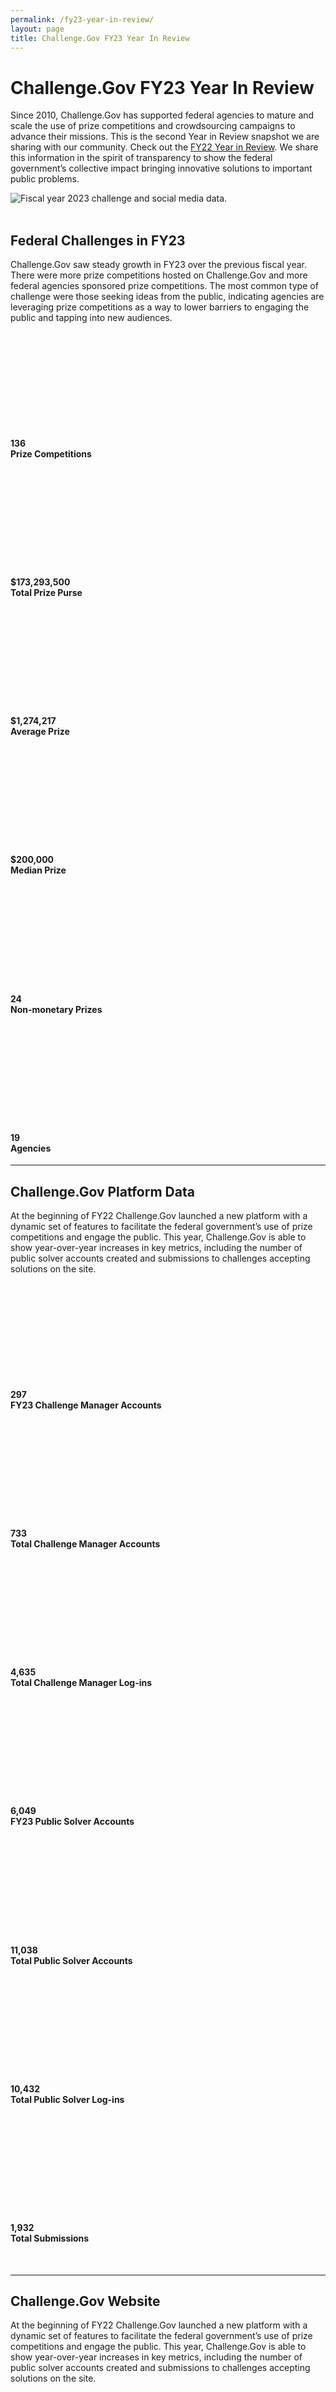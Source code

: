 ```yaml
---
permalink: /fy23-year-in-review/
layout: page
title: Challenge.Gov FY23 Year In Review
---
```

<h1 class="text-center mb-6 font-weight-bold">Challenge.Gov FY23 Year In Review</h1>
<div class="row">
<div width="80%">
  <p>Since 2010, Challenge.Gov has supported federal agencies to mature and scale the use of prize competitions and crowdsourcing campaigns to advance their missions. This is the second Year in Review snapshot we are sharing with our community. Check out the <a href="{{ site.baseurl }}/fy22-year-in-review/">FY22 Year in Review</a>. We share this information in the spirit of transparency to show the federal government’s collective impact bringing innovative solutions to important public problems. </p>
  <img src="{{ site.baseurl }}/assets/images/fy23-banner2.png" alt="Fiscal year 2023 challenge and social media data."><br>
  <br>
  <h2>Federal Challenges in FY23</h2>
  <p> Challenge.Gov saw steady growth in FY23 over the previous fiscal year. There were more prize competitions hosted on Challenge.Gov and more federal agencies sponsored prize competitions. The most common type of challenge were those seeking ideas from the public, indicating agencies are leveraging prize competitions as a way to lower barriers to engaging the public and tapping into new audiences. </p>
</div>
<div class="usr-guide-wrap-main">
<div class="grid-row grid-gap mt-1">
  <div class="tablet:grid-col-6">
    <div class="usa-card">
      <div class="usa-card__body text-center">
        <svg class="usa-icon" aria-hidden="true" focusable="false" role="img">
          <svg aria-labelledby="explore-active-challenges" role="img">
            <use xlink:href="{{ site.baseurl }}/assets/uswds/img/sprite.svg#emoji_events"></use>
          </svg>
        </svg>
        <h4 class="usa-card__heading text-center user-guide-title"><b>136</b><br>
          Prize Competitions</h4>
      </div>
    </div>
  </div>
  <div class="tablet:grid-col-6">
    <div class="usa-card">
      <div class="usa-card__body text-center">
        <svg class="usa-icon" aria-hidden="true" focusable="false" role="img">
          <svg aria-labelledby="view-archived-challenges" role="img">
            <use xlink:href="{{ site.baseurl }}/assets/uswds/img/sprite.svg#attach_money"></use>
          </svg>
        </svg>
        <h4 class="usa-card__heading text-center"><b>$173,293,500</b><br>
          Total Prize Purse </h4>
      </div>
    </div>
  </div>
  <div class="tablet:grid-col-6">
    <div class="usa-card">
      <div class="usa-card__body text-center">
        <svg class="usa-icon" aria-hidden="true" focusable="false" role="img">
          <svg aria-labelledby="search-for-challenges" role="img">
            <title id="search-for-challenges">ChallengeGov user guide search for challenges</title>
            <use xlink:href="{{ site.baseurl }}/assets/uswds/img/sprite.svg#attach_money"></use>
          </svg>
        </svg>
        <h4 class="usa-card__heading text-center"><b>$1,274,217</b><br>
          Average Prize </h4>
      </div>
    </div>
  </div>
  <div class="tablet:grid-col-6">
    <div class="usa-card">
      <div class="usa-card__body text-center">
        <svg class="usa-icon" aria-hidden="true" focusable="false" role="img">
          <svg aria-labelledby="search-for-challenges" role="img">
            <title id="search-for-challenges">ChallengeGov user guide search for challenges</title>
            <use xlink:href="{{ site.baseurl }}/assets/uswds/img/sprite.svg#attach_money"></use>
          </svg>
        </svg>
        <h4 class="usa-card__heading text-center"><b>$200,000</b><br>
          Median Prize </h4>
      </div>
    </div>
  </div>
  <div class="tablet:grid-col-6">
    <div class="usa-card">
      <div class="usa-card__body text-center">
        <svg class="usa-icon" aria-hidden="true" focusable="false" role="img">
          <svg aria-labelledby="search-for-challenges" role="img">
            <title id="search-for-challenges">ChallengeGov user guide search for challenges</title>
            <use xlink:href="{{ site.baseurl }}/assets/uswds/img/sprite.svg#star"></use>
          </svg>
        </svg>
        <h4 class="usa-card__heading text-center"><b>24</b><br>
          Non-monetary Prizes </h4>
      </div>
    </div>
  </div>
  <div class="tablet:grid-col-6">
    <div class="usa-card">
      <div class="usa-card__body text-center">
        <svg class="usa-icon" aria-hidden="true" focusable="false" role="img">
          <svg aria-labelledby="search-for-challenges" role="img">
            <title id="search-for-challenges">ChallengeGov user guide search for challenges</title>
            <use xlink:href="{{ site.baseurl }}/assets/uswds/img/sprite.svg#list"></use>
          </svg>
        </svg>
        <h4 class="usa-card__heading text-center"><b>19</b><br>
          Agencies </h4>
      </div>
    </div>
  </div>
</div>
<hr>
<h2>Challenge.Gov Platform Data</h2>
<p>At the beginning of FY22 Challenge.Gov launched a new platform with a dynamic set of features to facilitate the federal government’s use of prize competitions and engage the public. This year, Challenge.Gov is able to show year-over-year increases in key metrics, including the number of public solver accounts created and submissions to challenges accepting solutions on the site. </p>
<div class="grid-row grid-gap mt-1">
<div class="tablet:grid-col-6">
  <div class="usa-card">
    <div class="usa-card__body text-center">
      <svg class="usa-icon" aria-hidden="true" focusable="false" role="img">
        <svg aria-labelledby="follow-challenges" role="img">
          <title id="follow-challenges">ChallengeGov user guide follow challenges</title>
          <use xlink:href="{{ site.baseurl }}/assets/uswds/img/sprite.svg#people"></use>
        </svg>
      </svg>
      <h4 class="usa-card__heading text-center"><b>297</b><br>
        FY23 Challenge Manager Accounts </h4>
    </div>
  </div>
</div>
<div class="tablet:grid-col-6">
  <div class="usa-card">
    <div class="usa-card__body text-center">
      <svg class="usa-icon" aria-hidden="true" focusable="false" role="img">
        <svg aria-labelledby="save-challenges" role="img">
          <title id="save-challenges">ChallengeGov user guide save challenges</title>
          <use xlink:href="{{ site.baseurl }}/assets/uswds/img/sprite.svg#people"></use>
        </svg>
      </svg>
      <h4 class="usa-card__heading text-center"><b>733</b><br>
        Total Challenge Manager Accounts </h4>
    </div>
  </div>
</div>
<div class="tablet:grid-col-6">
  <div class="usa-card">
    <div class="usa-card__body text-center">
      <svg class="usa-icon" aria-hidden="true" focusable="false" role="img">
        <svg aria-labelledby="share-challenges" role="img">
          <title id="share-challenges">ChallengeGov user guide share challenges</title>
          <use xlink:href="{{ site.baseurl }}/assets/uswds/img/sprite.svg#login"></use>
        </svg>
      </svg>
      <h4 class="usa-card__heading text-center"><b>4,635</b><br>
        Total Challenge Manager Log-ins </h4>
    </div>
  </div>
</div>
<div class="tablet:grid-col-6">
  <div class="usa-card">
    <div class="usa-card__body text-center">
      <svg class="usa-icon" aria-hidden="true" focusable="false" role="img">
        <svg aria-labelledby="print-challenges" role="img">
          <title id="print-challenges">ChallengeGov user guide print challenges</title>
          <use xlink:href="{{ site.baseurl }}/assets/uswds/img/sprite.svg#account_box"></use>
        </svg>
      </svg>
      <h4 class="usa-card__heading text-center"><b>6,049</b><br>
        FY23 Public Solver Accounts </h4>
    </div>
  </div>
</div>
<div class="tablet:grid-col-6">
  <div class="usa-card">
    <div class="usa-card__body text-center">
      <svg class="usa-icon" aria-hidden="true" focusable="false" role="img">
        <svg aria-labelledby="contact-team" role="img">
          <title id="contact-team">ChallengeGov user guide contact team</title>
          <use xlink:href="{{ site.baseurl }}/assets/uswds/img/sprite.svg#account_box"></use>
        </svg>
      </svg>
      <h4 class="usa-card__heading text-center"><b>11,038</b><br>
        Total Public Solver Accounts </h4>
    </div>
  </div>
</div>
<div class="tablet:grid-col-6">
  <div class="usa-card">
    <div class="usa-card__body text-center">
      <svg class="usa-icon" aria-hidden="true" focusable="false" role="img">
        <svg aria-labelledby="submit-to-a-challenge" role="img">
          <title id="submit-to-a-challenge">ChallengeGov user guide submit to a challenge</title>
          <use xlink:href="{{ site.baseurl }}/assets/uswds/img/sprite.svg#login"></use>
        </svg>
      </svg>
      <h4 class="usa-card__heading text-center"><b>10,432</b><br>
        Total Public Solver Log-ins </h4>
    </div>
  </div>
</div>
<div class="tablet:grid-col-6">
  <div class="usa-card">
    <div class="usa-card__body text-center">
      <svg class="usa-icon" aria-hidden="true" focusable="false" role="img">
        <svg aria-labelledby="submit-to-a-challenge" role="img">
          <title id="submit-to-a-challenge">ChallengeGov user guide submit to a challenge</title>
          <use xlink:href="{{ site.baseurl }}/assets/uswds/img/sprite.svg#keyboard"></use>
        </svg>
      </svg>
      <h4 class="usa-card__heading text-center"><b>1,932</b><br>
        Total Submissions </h4>
    </div>
  </div>
</div></div><br>
<hr>
<h2>Challenge.Gov Website</h2>
<p>At the beginning of FY22 Challenge.Gov launched a new platform with a dynamic set of features to facilitate the federal government’s use of prize competitions and engage the public. This year, Challenge.Gov is able to show year-over-year increases in key metrics, including the number of public solver accounts created and submissions to challenges accepting solutions on the site. </p>
<div class="grid-row grid-gap mt-1">
<div class="tablet:grid-col-6">
  <div class="usa-card">
    <div class="usa-card__body text-center">
      <svg class="usa-icon" aria-hidden="true" focusable="false" role="img">
        <svg aria-labelledby="follow-challenges" role="img">
          <title id="follow-challenges">ChallengeGov user guide follow challenges</title>
          <use xlink:href="{{ site.baseurl }}/assets/uswds/img/sprite.svg#visibility"></use>
        </svg>
      </svg>
      <h4 class="usa-card__heading text-center"><b>366,608
</b><br>
        Total sessions
</h4>
    </div>
  </div>
</div>
<div class="tablet:grid-col-6">
  <div class="usa-card">
    <div class="usa-card__body text-center">
      <svg class="usa-icon" aria-hidden="true" focusable="false" role="img">
        <svg aria-labelledby="save-challenges" role="img">
          <title id="save-challenges">ChallengeGov user guide save challenges</title>
          <use xlink:href="{{ site.baseurl }}/assets/uswds/img/sprite.svg#groups"></use>
        </svg>
      </svg>
      <h4 class="usa-card__heading text-center"><b>232,254
</b><br>
       Total users
</h4>
    </div>
  </div>
</div>
<div class="tablet:grid-col-6">
  <div class="usa-card">
    <div class="usa-card__body text-center">
      <svg class="usa-icon" aria-hidden="true" focusable="false" role="img">
        <svg aria-labelledby="share-challenges" role="img">
          <title id="share-challenges">ChallengeGov user guide share challenges</title>
          <use xlink:href="{{ site.baseurl }}/assets/uswds/img/sprite.svg#visibility"></use>
        </svg>
      </svg>
      <h4 class="usa-card__heading text-center"><b>823,087</b><br>
        Total Pageviews</h4>
    </div>
  </div>
</div>
<div class="tablet:grid-col-6">
  <div class="usa-card">
    <div class="usa-card__body text-center">
      <svg class="usa-icon" aria-hidden="true" focusable="false" role="img">
        <svg aria-labelledby="print-challenges" role="img">
          <title id="print-challenges">ChallengeGov user guide print challenges</title>
          <use xlink:href="{{ site.baseurl }}/assets/uswds/img/sprite.svg#map"></use>
        </svg>
      </svg>
      <h4 class="usa-card__heading text-center">Top 5 U.S. states/territories</h4>
      <img src="{{ site.baseurl }}/assets/images/map.png" alt="Fiscal year 2023 challenge and social media data.">
    </div>
  </div>
</div>
</div>

<br>
<hr>
<h2>Support for Federal Challenge & Prize Community</h2>
<p>At the beginning of FY22 Challenge.Gov launched a new platform with a dynamic set of features to facilitate the federal government’s use of prize competitions and engage the public. This year, Challenge.Gov is able to show year-over-year increases in key metrics, including the number of public solver accounts created and submissions to challenges accepting solutions on the site. </p>
<div class="grid-row grid-gap mt-1">
<div class="tablet:grid-col-6">
  <div class="usa-card">
    <div class="usa-card__body text-center">
      <svg class="usa-icon" aria-hidden="true" focusable="false" role="img">
        <svg aria-labelledby="follow-challenges" role="img">
          <title id="follow-challenges">ChallengeGov user guide follow challenges</title>
          <use xlink:href="{{ site.baseurl }}/assets/uswds/img/sprite.svg#visibility"></use>
        </svg>
      </svg>
      <h4 class="usa-card__heading text-center"><b>1,454
</b><br>
        Customer Service Touchpoints
</h4>
    </div>
  </div>
</div>
<div class="tablet:grid-col-6">
  <div class="usa-card">
    <div class="usa-card__body text-center">
      <svg class="usa-icon" aria-hidden="true" focusable="false" role="img">
        <svg aria-labelledby="save-challenges" role="img">
          <title id="save-challenges">ChallengeGov user guide save challenges</title>
          <use xlink:href="{{ site.baseurl }}/assets/uswds/img/sprite.svg#groups"></use>
        </svg>
      </svg>
      <h4 class="usa-card__heading text-center"><b>232,254
</b><br>
       Total users
</h4>
    </div>
  </div>
</div>
<div class="tablet:grid-col-6">
  <div class="usa-card">
    <div class="usa-card__body text-center">
      <svg class="usa-icon" aria-hidden="true" focusable="false" role="img">
        <svg aria-labelledby="share-challenges" role="img">
          <title id="share-challenges">ChallengeGov user guide share challenges</title>
          <use xlink:href="{{ site.baseurl }}/assets/uswds/img/sprite.svg#schedule"></use>
        </svg>
      </svg>
      <h4 class="usa-card__heading text-center"><b>22</b><br>
        Office Hours</h4>
    </div>
  </div>
</div>
<div class="tablet:grid-col-6">
  <div class="usa-card">
    <div class="usa-card__body text-center">
      <svg class="usa-icon" aria-hidden="true" focusable="false" role="img">
        <svg aria-labelledby="share-challenges" role="img">
          <title id="share-challenges">ChallengeGov user guide share challenges</title>
          <use xlink:href="{{ site.baseurl }}/assets/uswds/img/sprite.svg#mail"></use>
        </svg>
      </svg>
      <h4 class="usa-card__heading text-center"><b>1,195</b><br>
        Federal Newsletter Subscribers</h4>
    </div>
  </div>
</div>
<div class="tablet:grid-col-6">
  <div class="usa-card">
    <div class="usa-card__body text-center">
      <svg class="usa-icon" aria-hidden="true" focusable="false" role="img">
        <svg aria-labelledby="share-challenges" role="img">
          <title id="share-challenges">ChallengeGov user guide share challenges</title>
          <use xlink:href="{{ site.baseurl }}/assets/uswds/img/sprite.svg#campaign"></use>
        </svg>
      </svg>
      <h4 class="usa-card__heading text-center"><b>10</b><br>
        Speaking Engagements
</h4>
    </div>
  </div>
</div>
</div>
<br>
<hr>
<h2>Public Engagement</h2>
<p>Social media and content development are key avenues for engaging the public and promoting federal prize competitions. </p>
<div class="grid-row grid-gap mt-1">
<div class="tablet:grid-col-6">
  <div class="usa-card">
    <div class="usa-card__body text-center">
      <svg class="usa-icon" aria-hidden="true" focusable="false" role="img">
        <svg aria-labelledby="follow-challenges" role="img">
          <title id="follow-challenges">ChallengeGov user guide follow challenges</title>
          <use xlink:href="{{ site.baseurl }}/assets/uswds/img/sprite.svg#mail"></use>
        </svg>
      </svg>
      <h4 class="usa-card__heading text-center"><b>7,998

</b><br>
Public Newsletter Subscribers
</h4>
    </div>
  </div>
</div>

<div class="tablet:grid-col-6">
  <div class="usa-card">
    <div class="usa-card__body text-center">
      <svg class="usa-icon" aria-hidden="true" focusable="false" role="img">
        <svg aria-labelledby="share-challenges" role="img">
          <title id="share-challenges">ChallengeGov user guide share challenges</title>
          <use xlink:href="{{ site.baseurl }}/assets/uswds/img/sprite.svg#linkedin"></use>
        </svg>
      </svg>
      <h4 class="usa-card__heading text-center"><b>806</b><br>
        LinkedIn Followers
</h4>
    </div>
  </div>
</div>
<div class="tablet:grid-col-6">
  <div class="usa-card">
    <div class="usa-card__body text-center">
      <svg class="usa-icon" aria-hidden="true" focusable="false" role="img">
        <svg aria-labelledby="share-challenges" role="img">
          <title id="share-challenges">ChallengeGov user guide share challenges</title>
          <use xlink:href="{{ site.baseurl }}/assets/uswds/img/sprite.svg#twitter"></use>
        </svg>
      </svg>
      <h4 class="usa-card__heading text-center"><b>15,383
</b><br>
        Twitter Followers
</h4>
    </div>
  </div>
</div>
<div class="tablet:grid-col-6">
  <div class="usa-card">
    <div class="usa-card__body text-center">
      <svg class="usa-icon" aria-hidden="true" focusable="false" role="img">
        <svg aria-labelledby="share-challenges" role="img">
          <title id="share-challenges">ChallengeGov user guide share challenges</title>
          <use xlink:href="{{ site.baseurl }}/assets/uswds/img/sprite.svg#facebook"></use>
        </svg>
      </svg>
      <h4 class="usa-card__heading text-center"><b>4,232
</b><br>
       Facebook Followers

</h4>
    </div>
  </div>
</div>
<div class="tablet:grid-col-6">
  <div class="usa-card">
    <div class="usa-card__body text-center">
      <svg class="usa-icon" aria-hidden="true" focusable="false" role="img">
        <svg aria-labelledby="share-challenges" role="img">
          <title id="share-challenges">ChallengeGov user guide share challenges</title>
          <use xlink:href="{{ site.baseurl }}/assets/uswds/img/sprite.svg#youtube"></use>
        </svg>
      </svg>
      <h4 class="usa-card__heading text-center"><b>873
</b><br>
NEW! YouTube Views
</h4>
    </div>
  </div>
</div>

</div>
<br>
<hr>
<h2>Events Approach</h2>
<p>This year, Challenge.Gov experimented with two formats for public engagement. We held four Innovators’ Hours.</p>
<div class="grid-row grid-gap mt-1">
<div class="tablet:grid-col-6">
  <div class="usa-card">
    <div class="usa-card__body text-center">
      <svg class="usa-icon" aria-hidden="true" focusable="false" role="img">
        <svg aria-labelledby="follow-challenges" role="img">
          <title id="follow-challenges">ChallengeGov user guide follow challenges</title>
          <use xlink:href="{{ site.baseurl }}/assets/uswds/img/sprite.svg#mail"></use>
        </svg>
      </svg>
      <h4 class="usa-card__heading text-center"><b>4

</b><br>
Innovators’ Hour Events
</h4>
    </div>
  </div>
</div>

<div class="tablet:grid-col-6">
  <div class="usa-card">
    <div class="usa-card__body text-center">
      <svg class="usa-icon" aria-hidden="true" focusable="false" role="img">
        <svg aria-labelledby="share-challenges" role="img">
          <title id="share-challenges">ChallengeGov user guide share challenges</title>
          <use xlink:href="{{ site.baseurl }}/assets/uswds/img/sprite.svg#linkedin"></use>
        </svg>
      </svg>
      <h4 class="usa-card__heading text-center"><b>806</b><br>
        LinkedIn Followers
</h4>
    </div>
  </div>
</div>
<div class="tablet:grid-col-6">
  <div class="usa-card">
    <div class="usa-card__body text-center">
      <svg class="usa-icon" aria-hidden="true" focusable="false" role="img">
        <svg aria-labelledby="share-challenges" role="img">
          <title id="share-challenges">ChallengeGov user guide share challenges</title>
          <use xlink:href="{{ site.baseurl }}/assets/uswds/img/sprite.svg#twitter"></use>
        </svg>
      </svg>
      <h4 class="usa-card__heading text-center"><b>15,383
</b><br>
        Twitter Followers
</h4>
    </div>
  </div>
</div>
<div class="tablet:grid-col-6">
  <div class="usa-card">
    <div class="usa-card__body text-center">
      <svg class="usa-icon" aria-hidden="true" focusable="false" role="img">
        <svg aria-labelledby="share-challenges" role="img">
          <title id="share-challenges">ChallengeGov user guide share challenges</title>
          <use xlink:href="{{ site.baseurl }}/assets/uswds/img/sprite.svg#facebook"></use>
        </svg>
      </svg>
      <h4 class="usa-card__heading text-center"><b>4,232
</b><br>
       Facebook Followers

</h4>
    </div>
  </div>
</div>
<div class="tablet:grid-col-6">
  <div class="usa-card">
    <div class="usa-card__body text-center">
      <svg class="usa-icon" aria-hidden="true" focusable="false" role="img">
        <svg aria-labelledby="share-challenges" role="img">
          <title id="share-challenges">ChallengeGov user guide share challenges</title>
          <use xlink:href="{{ site.baseurl }}/assets/uswds/img/sprite.svg#youtube"></use>
        </svg>
      </svg>
      <h4 class="usa-card__heading text-center"><b>873
</b><br>
NEW! YouTube Views
</h4>
    </div>
  </div>
</div>
